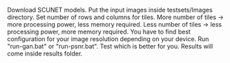 Download SCUNET models.
Put the input images inside testsets/Images directory.
Set number of rows and columns for tiles.
More number of tiles -> more processing power, less memory required.
Less number of tiles -> less processing power, more memory required.
You have to find best configuration for your image resolution depending on your device.
Run "run-gan.bat" or "run-psnr.bat".
Test which is better for you.
Results will come inside results folder.